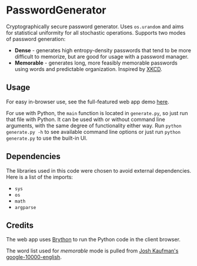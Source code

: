 # PasswordGenerator
Cryptographically secure password generator. Uses `os.urandom` and aims for statistical uniformity for all stochastic operations. Supports two modes of password generation:
* **Dense** - generates high entropy-density passwords that tend to be more difficult to memorize, but are good for usage with a password manager.
* **Memorable** - generates long, more feasibly memorable passwords using words and predictable organization. Inspired by [XKCD](https://xkcd.com/936/).

## Usage
For easy in-browser use, see the full-featured web app demo [here](https://wwilliamcook.github.io/PasswordGenerator/).

For use with Python, the `main` function is located in `generate.py`, so just run that file with Python. It can be used with or without command line arguments, with the same degree of functionality either way.
Run `python generate.py -h` to see available command line options or just run `python generate.py` to use the built-in UI.

## Dependencies
The libraries used in this code were chosen to avoid external dependencies. Here is a list of the imports:
* `sys`
* `os`
* `math`
* `argparse`

## Credits
The web app uses [Brython](https://brython.info/) to run the Python code in the client browser.

The word list used for *memorable* mode is pulled from [Josh Kaufman's google-10000-english](https://github.com/first20hours/google-10000-english).
